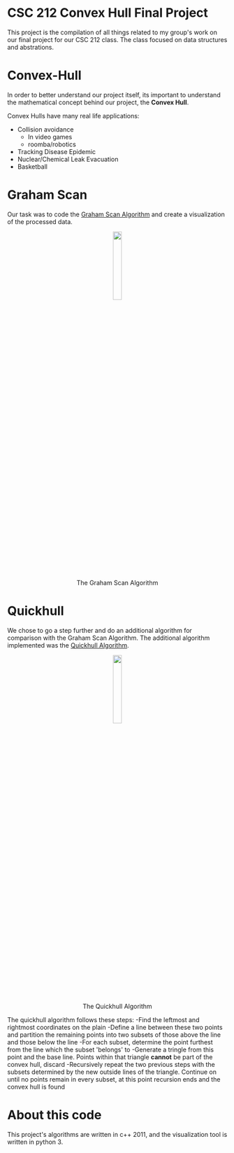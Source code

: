 # CSC 212 Convex Hull Final Project

This project is the compilation of all things related to my group's work on our final project for our CSC 212 class. The class focused on data structures and abstrations.

# Convex-Hull
In order to better understand our project itself, its important to understand the mathematical concept behind our project, the **Convex Hull**.

Convex Hulls have many real life applications:
  - Collision avoidance
      - In video games
      - roomba/robotics
  - Tracking Disease Epidemic
  - Nuclear/Chemical Leak Evacuation
  - Basketball



# Graham Scan
Our task was to code the [Graham Scan Algorithm](https://en.wikipedia.org/w/index.php?title=Graham_scan&oldid=981736794) and create a visualization of the processed data.

<p align="center"><img width=20% src="https://github.com/samillette/Convex-Hull/blob/main/Presentation%20Materials/GrahamScanDemo.gif"></p>
<p align="center">The Graham Scan Algorithm</p>

# Quickhull
We chose to go a step further and do an additional algorithm for comparison with the Graham Scan Algorithm. The additional algorithm implemented was the [Quickhull Algorithm](https://en.wikipedia.org/w/index.php?title=Quickhull&oldid=986184164).

<p align="center"><img width=20% src="https://github.com/samillette/Convex-Hull/blob/main/Presentation%20Materials/Animation_depicting_the_quickhull_algorithm.gif"></p>
<p align="center">The Quickhull Algorithm</p>

The quickhull algorithm follows these steps:
-Find the leftmost and rightmost coordinates on the plain
-Define a line between these two points and partition the remaining points into two subsets of those above the line and those below the line
-For each subset, determine the point furthest from the line which the subset 'belongs' to
-Generate a tringle from this point and the base line. Points within that triangle **cannot** be part of the convex hull, discard
-Recursively repeat the two previous steps with the subsets determined by the new outside lines of the triangle. Continue on until no points remain in every subset, at this point recursion ends and the convex hull is found

# About this code
This project's algorithms are written in c++ 2011, and the visualization tool is written in python 3.

